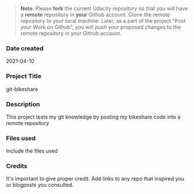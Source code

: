 >**Note**: Please **fork** the current Udacity repository so that you will have a **remote** repository in **your** Github account. Clone the remote repository to your local machine. Later, as a part of the project "Post your Work on Github", you will push your proposed changes to the remote repository in your Github account.

### Date created
2021-04-10

### Project Title
git-bikeshare

### Description
This project tests my git knowledge by posting my bikeshare code into a remote repository

### Files used
Include the files used

### Credits
It's important to give proper credit. Add links to any repo that inspired you or blogposts you consulted.
